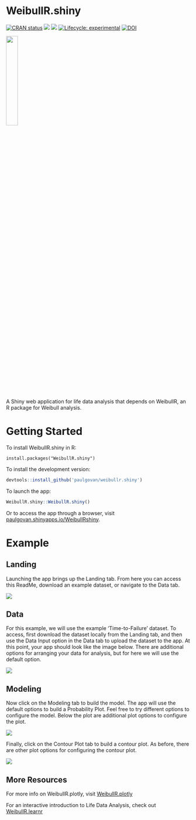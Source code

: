 
# WeibullR.shiny

<!-- badges: start -->
[![CRAN
status](https://www.r-pkg.org/badges/version/WeibullR.shiny)](https://CRAN.R-project.org/package=WeibullR.shiny)
![](http://cranlogs.r-pkg.org/badges/grand-total/WeibullR.shiny)
![](http://cranlogs.r-pkg.org/badges/WeibullR.shiny) [![Lifecycle:
experimental](https://img.shields.io/badge/lifecycle-experimental-orange.svg)](https://lifecycle.r-lib.org/articles/stages.html#experimental)
[![DOI](https://zenodo.org/badge/641128069.svg)](https://zenodo.org/badge/latestdoi/641128069)
<!-- badges: end -->

<img src="https://github.com/paulgovan/WeibullR.shiny/blob/master/inst/app/www/WeibullR.png?raw=true" style="width:25.0%" />

A Shiny web application for life data analysis that depends on WeibullR, an R package for Weibull analysis.

# Getting Started

To install WeibullR.shiny in R:

```{r, eval=FALSE}
install.packages("WeibullR.shiny")
```

To install the development version:

``` r
devtools::install_github('paulgovan/weibullr.shiny')
```

To launch the app:

``` r
WeibullR.shiny::WeibullR.shiny()
```

Or to access the app through a browser, visit [paulgovan.shinyapps.io/WeibullRshiny](paulgovan.shinyapps.io/WeibullRshiny).

# Example

## Landing

Launching the app brings up the Landing tab. From here you can access
this ReadMe, download an example dataset, or navigate to the Data tab.

![](https://github.com/paulgovan/WeibullR.shiny/blob/master/inst/images/Landing.png?raw=true)

## Data

For this example, we will use the example ‘Time-to-Failure’ dataset. To
access, first download the dataset locally from the Landing tab, and
then use the Data Input option in the Data tab to upload the dataset to
the app. At this point, your app should look like the image below. There
are additional options for arranging your data for analysis, but for
here we will use the default option.

![](https://github.com/paulgovan/WeibullR.shiny/blob/master/inst/images/Data.png?raw=true)

## Modeling

Now click on the Modeling tab to build the model. The app will use the
default options to build a Probability Plot. Feel free to try different
options to configure the model. Below the plot are additional plot
options to configure the plot.

![](https://github.com/paulgovan/WeibullR.shiny/blob/master/inst/images/ProbPlot.png?raw=true)

Finally, click on the Contour Plot tab to build a contour plot. As
before, there are other plot options for configuring the contour plot.

![](https://github.com/paulgovan/WeibullR.shiny/blob/master/inst/images/ContPlot.png?raw=true)

## More Resources

For more info on WeibullR.plotly, visit
[WeibullR.plotly](https://paulgovan.github.io/WeibullR.plotly/)

For an interactive introduction to Life Data Analysis, check out
[WeibullR.learnr](https://paulgovan.github.io/WeibullR.learnr/)
